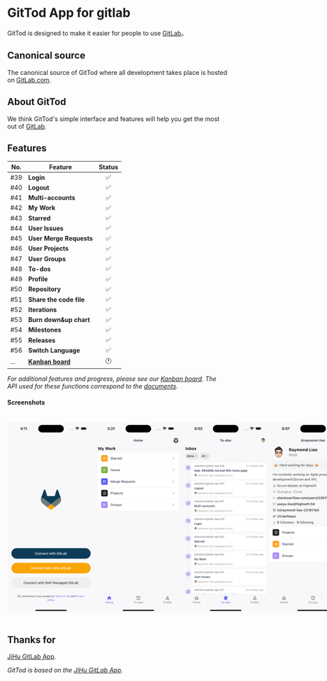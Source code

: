 # GitTod App for gitlab

GitTod is designed to make it easier for people to use [GitLab](https://gitlab.com/gitlab-org/gitlab)。

## Canonical source

The canonical source of GitTod where all development takes place is hosted
on [GitLab.com](https://gitlab.com/patballoon/gitlab-app).

## About GitTod

We think GitTod's simple interface and features will help you get the most out
of [GitLab](https://gitlab.com/gitlab-org/gitlab).

## Features

| **No.** | **Feature**                                                            | **Status** |
|---------|------------------------------------------------------------------------|:----------:|
| #39     | **Login**                                                              |     ✅      |
| #40     | **Logout**                                                             |     ✅      |
| #41     | **Multi-accounts**                                                     |     ✅      |
| #42     | **My Work**                                                            |     ✅      |
| #43     | **Starred**                                                            |     ✅      |
| #44     | **User Issues**                                                        |     ✅      |
| #45     | **User Merge Requests**                                                |     ✅      |
| #46     | **User Projects**                                                      |     ✅      |
| #47     | **User Groups**                                                        |     ✅      |
| #48     | **To-dos**                                                             |     ✅      |
| #49     | **Profile**                                                            |     ✅      |
| #50     | **Repository**                                                         |     ✅      |
| #51     | **Share the code file**                                                |     ✅      |
| #52     | **Iterations**                                                         |     ✅      |
| #53     | **Burn down&up chart**                                                 |     ✅      |
| #54     | **Milestones**                                                         |     ✅      |
| #55     | **Releases**                                                           |     ✅      |
| #56     | **Switch Language**                                                    |     ✅      |
| ...     | **[Kanban board](https://jihulab.com/patballoon/gitlab-app/-/boards)** |     🕐     |

_For additional features and progress, please see
our [Kanban board](https://jihulab.com/patballoon/gitlab-app/-/boards). The API used for these functions correspond to
the [documents](https://docs.gitlab.com/ee/api/)._

#### Screenshots
<div style="display: flex; align-items: center; padding: 20px 0">
    <img alt='login' src='screens/login.png' style="width: 200px;">
    <img alt='home' src='screens/home.png' style="width: 200px;">
    <img alt='to-dos-2' src='screens/to-dos-2.png' style="width: 200px;">
    <img alt='profile' src='screens/profile.png' style="width: 200px;">
    <img alt='issues' src='screens/issues.png' style="width: 200px;">
    <img alt='repo' src='screens/repo.png' style="width: 200px;">
    <img alt='share-code-file' src='screens/share-code-file.png' style="width: 200px;">
    <img alt='milestones' src='screens/milestones.png' style="width: 200px;">
    <img alt='chats' src='screens/chats.png' style="width: 200px;">
    <img alt='releases' src='screens/releases.png' style="width: 200px;">
</div>


## Thanks for

[JiHu GitLab App](https://jihulab.com/ultimate-plan/jihu-gitlab-app/jihu-gitlab-app).

_GitTod is based on the [JiHu GitLab App](https://jihulab.com/ultimate-plan/jihu-gitlab-app/jihu-gitlab-app)._

